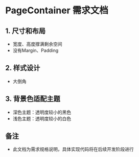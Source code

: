 # PageContainer 需求文档

## 1. 尺寸和布局
- 宽度、高度撑满剩余空间
- 没有Margin、Padding

## 2. 样式设计
- 大倒角

## 3. 背景色适配主题
- 深色主题：透明度较小的黑色
- 浅色主题：透明度较小的白色

## 备注
- 此文档为需求规格说明，具体实现代码将在后续开发阶段进行
